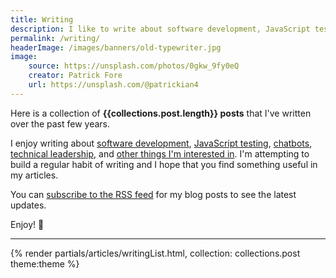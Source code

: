 ```yaml
---
title: Writing
description: I like to write about software development, JavaScript testing, chatbots, technical leadership, and other things I'm interested in.
permalink: /writing/
headerImage: /images/banners/old-typewriter.jpg
image:
    source: https://unsplash.com/photos/0gkw_9fy0eQ
    creator: Patrick Fore
    url: https://unsplash.com/@patrickian4
---
```


Here is a collection of **{{collections.post.length}} posts** that I've written over the past few years.

I enjoy writing about [software development](/topics/development/), [JavaScript testing](/javascript-testing/), [chatbots](/bots/), [technical leadership](/topics/leadership/), and [other things I'm interested in](/topics/). I'm attempting to build a regular habit of writing and I hope that you find something useful in my articles.

You can [subscribe to the RSS feed](/feed.xml) for my blog posts to see the latest updates.

Enjoy! :clap:

---

{% render partials/articles/writingList.html, collection: collections.post theme:theme %}
